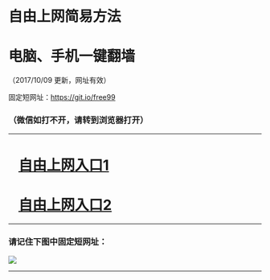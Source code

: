 ﻿# 自由上网简易方法

# 电脑、手机一键翻墙

（2017/10/09 更新，网址有效）

固定短网址：https://git.io/free99

### （微信如打不开，请转到浏览器打开）


***





# &nbsp;&nbsp; <a href="http://ft3111428996.fwq-tz-1001.info/fwqtz01.html?t=100900120225 " target="_blank">自由上网入口1</a>
# &nbsp;&nbsp; <a href="http://ft3035429507.fwq-tz-1002.info/fwqtz02.html?t=100900115851 " target="_blank">自由上网入口2</a>
***

### 请记住下图中固定短网址：

<img src="https://s3-us-west-2.amazonaws.com/fwq-1001/yjfq-20170905okok.png" /> 


***

